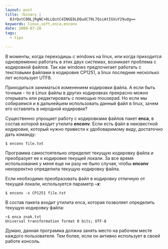 ```yaml
--- 
layout: post
title: !binary |
  0JrQvtC00LjRgNC+0LLQutC4INGE0LDQudC70L7QsiAtIGVuY29udg==
keywords: linux,soft,enca,enconv
date: 2009-07-28
tags:
  - tips

---
```

В моменты, когда переходишь с windows на linux, или когда приходится одновременно работать в этих двух системах, возникает проблема с кодировкой файлов. Так как windows предпочитает работать с текстовыми файлами в кодировке CP1251, а linux последние несколько лет использует UTF8.

Приходиться заниматься изменением кодировки файла. А если быть точным - то в Linux файлы в других кодировках прекрасно можно открывать или редактировать с помощью mousepad. Но если мы собираемся и в дальнейшем использовать данный файл в linux, зачем его оставлять в неродной кодировке?

Существенно упрощает работу с кодировками файлов пакет <strong>enca</strong>, в состав которой входит утилита <strong>enconv</strong>. Если есть файл в неизвестной кодировке, который нужно привести к удобоваримому виду, достаточно дать команду:

    $ enconv file.txt

Программа самостоятельно определит текущую кодировку файла и преобразует ее к кодировке текущей локали. За все время использования у меня еще ни разу не было случая, чтобы <strong>enconv</strong> некорректно определила текущую кодировку файла.

Если необходимо преобразовать файл в кодировку отличную от текущей локали, используется параметр <em><strong>-x</strong></em>:

    $ enconv -x CP1251 file.txt

В состав пакета входит утилита enca, которая позволяет определить текущую кодировку файла:

    ~$ enca znak.txt
    Universal transformation format 8 bits; UTF-8

Думаю, данная программа должна занять место на рабочем месте каждого пользователя. Тем более, если он активно использует в своей работе консоль.
